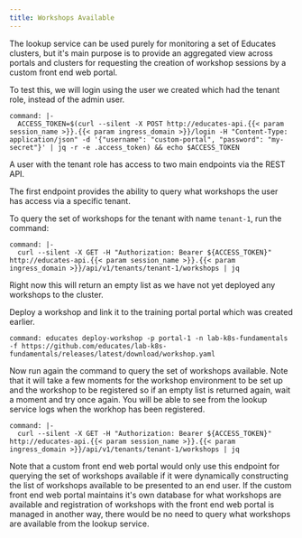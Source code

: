 ```yaml
---
title: Workshops Available
---
```


The lookup service can be used purely for monitoring a set of Educates clusters,
but it's main purpose is to provide an aggregated view across portals and
clusters for requesting the creation of workshop sessions by a custom front end
web portal.

To test this, we will login using the user we created which had the tenant
role, instead of the admin user.

```terminal:execute
command: |-
  ACCESS_TOKEN=$(curl --silent -X POST http://educates-api.{{< param session_name >}}.{{< param ingress_domain >}}/login -H "Content-Type: application/json" -d '{"username": "custom-portal", "password": "my-secret"}' | jq -r -e .access_token) && echo $ACCESS_TOKEN
```

A user with the tenant role has access to two main endpoints via the REST API.

The first endpoint provides the ability to query what workshops the user has
access via a specific tenant.

To query the set of workshops for the tenant with name `tenant-1`, run the
command:

```terminal:execute
command: |-
  curl --silent -X GET -H "Authorization: Bearer ${ACCESS_TOKEN}" http://educates-api.{{< param session_name >}}.{{< param ingress_domain >}}/api/v1/tenants/tenant-1/workshops | jq
```

Right now this will return an empty list as we have not yet deployed any
workshops to the cluster.

Deploy a workshop and link it to the training portal portal which was created
earlier.

```terminal:execute
command: educates deploy-workshop -p portal-1 -n lab-k8s-fundamentals -f https://github.com/educates/lab-k8s-fundamentals/releases/latest/download/workshop.yaml
```

Now run again the command to query the set of workshops available. Note that it
will take a few moments for the workshop environment to be set up and the
workshop to be registered so if an empty list is returned again, wait a moment
and try once again. You will be able to see from the lookup service logs when
the workhop has been registered.

```terminal:execute
command: |-
  curl --silent -X GET -H "Authorization: Bearer ${ACCESS_TOKEN}" http://educates-api.{{< param session_name >}}.{{< param ingress_domain >}}/api/v1/tenants/tenant-1/workshops | jq
```

Note that a custom front end web portal would only use this endpoint for
querying the set of workshops available if it were dynamically constructing the
list of workshops available to be presented to an end user. If the custom front
end web portal maintains it's own database for what workshops are available and
registration of workshops with the front end web portal is managed in another
way, there would be no need to query what workshops are available from the
lookup service.
